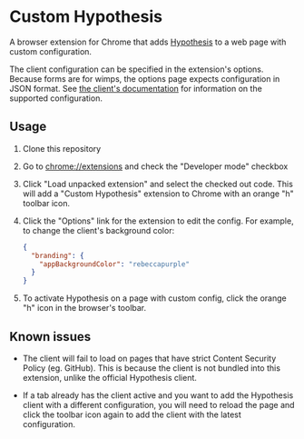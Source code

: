 # Custom Hypothesis

A browser extension for Chrome that adds [Hypothesis](https://hypothes.is) to a
web page with custom configuration.

The client configuration can be specified in the extension's options. Because
forms are for wimps, the options page expects configuration in JSON format. See
[the client's
documentation](https://h.readthedocs.io/projects/client/en/latest/publishers/config/)
for information on the supported configuration.

## Usage

1. Clone this repository
2. Go to [chrome://extensions](chrome://extensions) and check the "Developer mode" checkbox
3. Click "Load unpacked extension" and select the checked out code. This will
   add a "Custom Hypothesis" extension to Chrome with an orange "h" toolbar
   icon.
4. Click the "Options" link for the extension to edit the config. For example,
   to change the client's background color:

   ```json
   {
     "branding": {
       "appBackgroundColor": "rebeccapurple"
     }
   }
   ```
5. To activate Hypothesis on a page with custom config, click the orange "h" icon in
   the browser's toolbar.

## Known issues

* The client will fail to load on pages that have strict Content Security Policy
  (eg. GitHub). This is because the client is not bundled into this extension,
  unlike the official Hypothesis client.

* If a tab already has the client active and you want to add the Hypothesis
  client with a different configuration, you will need to reload the page and
  click the toolbar icon again to add the client with the latest configuration.
